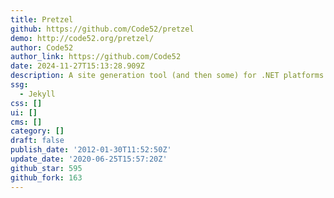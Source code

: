 ```yaml
---
title: Pretzel
github: https://github.com/Code52/pretzel
demo: http://code52.org/pretzel/
author: Code52
author_link: https://github.com/Code52
date: 2024-11-27T15:13:28.909Z
description: A site generation tool (and then some) for .NET platforms
ssg:
  - Jekyll
css: []
ui: []
cms: []
category: []
draft: false
publish_date: '2012-01-30T11:52:50Z'
update_date: '2020-06-25T15:57:20Z'
github_star: 595
github_fork: 163
---
```

